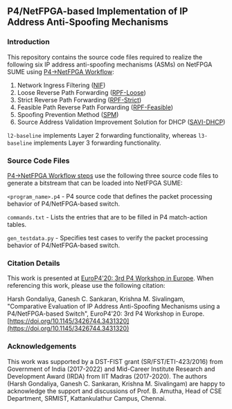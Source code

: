 ## P4/NetFPGA-based Implementation of IP Address Anti-Spoofing Mechanisms

### Introduction
This repository contains the source code files required to realize the following six IP address anti-spoofing mechanisms (ASMs) on NetFPGA SUME using [P4->NetFPGA Workflow](https://github.com/NetFPGA/P4-NetFPGA-public/wiki/Workflow-Overview):
1. Network Ingress Filtering ([NIF](https://tools.ietf.org/html/rfc2827))
2. Loose Reverse Path Forwarding ([RPF-Loose](https://tools.ietf.org/html/rfc3704))
3. Strict Reverse Path Forwarding ([RPF-Strict](https://tools.ietf.org/html/rfc3704))
4. Feasible Path Reverse Path Forwarding ([RPF-Feasible](https://tools.ietf.org/html/rfc3704))
5. Spoofing Prevention Method ([SPM](https://ieeexplore.ieee.org/document/1497921))  
6. Source Address Validation Improvement Solution for DHCP ([SAVI-DHCP](https://tools.ietf.org/html/rfc7513))

`l2-baseline` implements Layer 2 forwarding functionality, whereas `l3-baseline` implements Layer 3 forwarding functionality.

### Source Code Files
[P4->NetFPGA Workflow steps](https://github.com/NetFPGA/P4-NetFPGA-public/wiki/Workflow-Overview#workflow-steps) use the following three source code files to generate a bitstream that can be loaded into NetFPGA SUME:

`<program_name>.p4` - P4 source code that defines the packet processing behavior of P4/NetFPGA-based switch.

`commands.txt` - Lists the entries that are to be filled in P4 match-action tables.

`gen_testdata.py` - Specifies test cases to verify the packet processing behavior of P4/NetFPGA-based switch. 

### Citation Details
This work is presented at [EuroP4'20: 3rd P4 Workshop in Europe](https://p4.org/events/2020-12-01-euro-p4-workshop/). When referencing this work, please use the following citation:

Harsh Gondaliya, Ganesh C. Sankaran, Krishna M. Sivalingam, "Comparative Evaluation of IP Address Anti-Spoofing Mechanisms using a P4/NetFPGA-based Switch", EuroP4'20: 3rd P4 Workshop in Europe.
[https://doi.org/10.1145/3426744.3431320](https://doi.org/10.1145/3426744.3431320)

### Acknowledgements
This work was supported by a DST-FIST grant (SR/FST/ETI-423/2016) from
Government of India (2017-2022) and Mid-Career Institute Research and
Development Award (IRDA) from IIT Madras (2017-2020).
The authors (Harsh Gondaliya, Ganesh C. Sankaran, Krishna M. Sivalingam) are happy to acknowledge the support and discussions of Prof. B. Amutha, Head of CSE Department, SRMIST, Kattankulathur Campus, Chennai.
